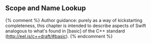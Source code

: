 ---
---

## Scope and Name Lookup

{% comment %}
Author guidance: purely as a way of kickstarting completeness, this chapter
is intended to describe aspects of Swift analogous to what's found in 
[basic] of the C++ standard (http://eel.is/c++draft/#basic).
{% endcomment %}
